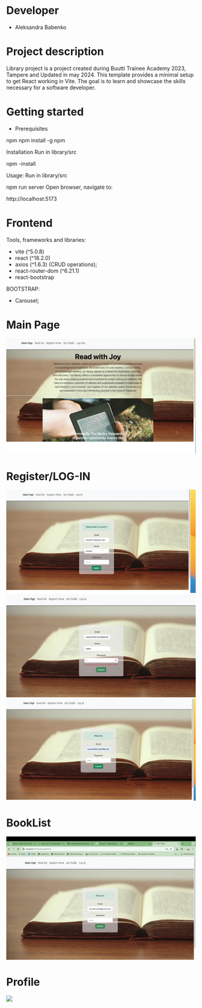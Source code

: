 # Developer
 - Aleksandra Babenko

# Project description
Library project is a project created during Buutti Trainee Academy 2023, Tampere and Updated in may 2024.
This template provides a minimal setup to get React working in Vite.
The goal is to learn and showcase the skills necessary for a software developer.

# Getting started
- Prerequisites

npm npm install -g npm

Installation
Run in library/src

npm -install

Usage: 
Run in library/src

npm run server
Open browser, navigate to:

http://localhost:5173


# Frontend

Tools, frameworks and libraries:
- vite (^5.0.8)
- react (^18.2.0)
- axios (^1.6.3) (CRUD operations);
- react-router-dom (^6.21.1)
- react-bootstrap

BOOTSTRAP:
- Carousel;


# Main Page

<img src="./public/images/1.png">

# Register/LOG-IN

<img src="./public/images/4.png">
<img src="./public/images/6.png">
<img src="./public/images/5.png">


# BookList

<img src="./public/images/3.png">

# Profile

<img src="./public/images/2.png">

